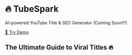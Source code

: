 <!DOCTYPE html>
<html lang="en">
<head>
  <meta charset="UTF-8">
  <meta name="viewport" content="width=device-width, initial-scale=1.0">
  <title>TubeSpark</title>
  <link rel="stylesheet" href="style.css">
</head>
<body>
  <div class="container">
    <h1>🔥 <span class="brand">TubeSpark</span></h1>
    <p>AI-powered YouTube Title & SEO Generator (Coming Soon!!!)</p>
    <a href="#" class="btn">🚀 Try Demo</a>
    <h2>The Ultimate Guide to Viral Titles 🔥</h2>
  </div>
</body>
</html>
